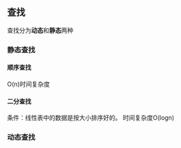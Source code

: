## 查找
查找分为**动态**和**静态**两种

### 静态查找
#### 顺序查找
O(n)时间复杂度

#### 二分查找 
条件：线性表中的数据是按大小排序好的。
时间复杂度O(logn)
### 动态查找